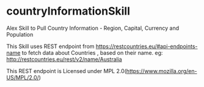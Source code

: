 # countryInformationSkill
Alex Skill to Pull Country Information - Region, Capital, Currency and Population

This Skill uses REST endpoint from https://restcountries.eu/#api-endpoints-name to fetch data about Countries , based on their name.
eg: http://restcountries.eu/rest/v2/name/Australia

This REST endpoint is Licensed under MPL 2.0(https://www.mozilla.org/en-US/MPL/2.0/)
